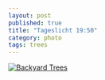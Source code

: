 ```yaml
---
layout: post
published: true
title: "Tageslicht 19:50"
category: photo
tags: trees
---
```


[![Backyard Trees](http://33.media.tumblr.com/03a9740170190cb165ed72ef201cb6cb/tumblr_n842cz2Fia1rive1ro1_500.jpg)](http://dr3wh0.tumblr.com/post/90608365209/tageslicht-19-50 "View on Tumblr")